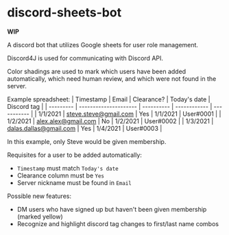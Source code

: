 # discord-sheets-bot

**WIP**

A discord bot that utilizes Google sheets for user role management.

Discord4J is used for communicating with Discord API.

Color shadings are used to mark which users have been added automatically, which need human review, and which were not found in the server.

Example spreadsheet:
| Timestamp | Email                    | Clearance? | Today's date | Discord tag |
| --------- | ---------------------    | ---------- | ------------ | ----------- |
| 1/1/2021  | steve.steve@gmail.com    | Yes        | 1/1/2021     | User#0001   |
| 1/2/2021  | alex.alex@gmail.com      | No         | 1/2/2021     | User#0002   |
| 1/3/2021  | dalas.dallas@gmail.com   | Yes        | 1/4/2021     | User#0003   |

In this example, only Steve would be given membership.

Requisites for a user to be added automatically:
- `Timestamp` must match `Today's date`
- Clearance column must be `Yes`
- Server nickname must be found in `Email`

Possible new features:
- DM users who have signed up but haven't been given membership (marked yellow)
- Recognize and highlight discord tag changes to first/last name combos
